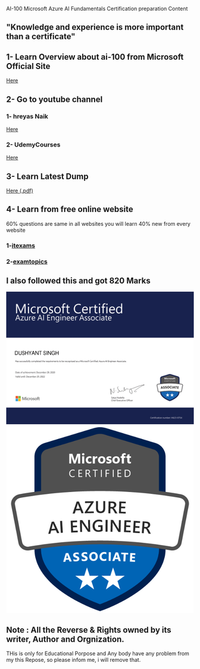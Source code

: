AI-100 Microsoft Azure AI Fundamentals Certification preparation Content 

## "Knowledge and experience is more important than a certificate" 
 

## 1- Learn Overview about ai-100 from Microsoft Official Site
[Here](https://docs.microsoft.com/en-us/learn/certifications/azure-ai-engineer)

## 2- Go to youtube channel 
### 1- hreyas Naik

[Here](https://www.youtube.com/watch?v=GBDSBInvz08&list=PLBBaHI_JqrAHYlpVUKRDMgsBp0hEzlAUN)

### 2- UdemyCourses 

[Here](https://www.youtube.com/watch?v=TYkIX0cG3gU&t=417s)

## 3- Learn Latest Dump 
[Here (.pdf)](https://github.com/Dushyantsingh-ds/ai-100_Exam_content/blob/main/Resources)

## 4- Learn from free online website
60% questions are same in all websites 
you will learn 40% new from every website

### 1-[itexams](https://www.itexams.com/info/AI-100)

### 2-[examtopics](https://www.examtopics.com/exams/microsoft/ai-100/)

## I also followed this and got 820 Marks

![alt text](https://github.com/Dushyantsingh-ds/ai-100_Exam_content/blob/main/Assets/Microsoft_Certified_Professional_Certificate.png)
![alt text](https://github.com/Dushyantsingh-ds/ai-100_Exam_content/blob/main/Assets/azure-ai-associate-badge.png)

## Note : All the Reverse & Rights owned by its writer, Author and Orgnization.
THis is only for Educational Porpose and Any body have any problem from my this Repose, so please infom me, i will remove that.
